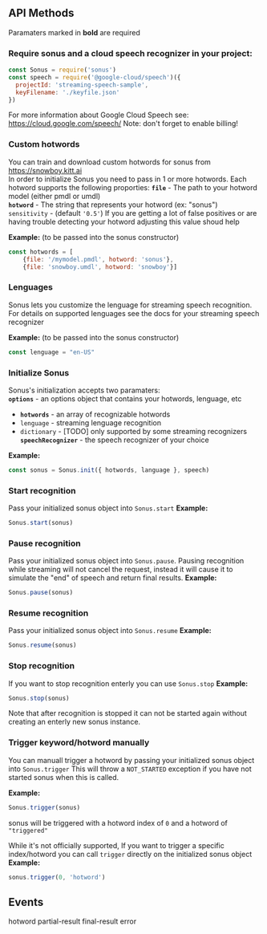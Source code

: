 ## API Methods

Paramaters marked in **bold** are required

### Require sonus and a cloud speech recognizer in your project:
``` javascript
const Sonus = require('sonus')
const speech = require('@google-cloud/speech')({
  projectId: 'streaming-speech-sample',
  keyFilename: './keyfile.json'
})
```
For more information about Google Cloud Speech see: https://cloud.google.com/speech/
Note: don't forget to enable billing!

### Custom hotwords
You can train and download custom hotwords for sonus from https://snowboy.kitt.ai  
In order to initialize Sonus you need to pass in 1 or more hotwords.
Each hotword supports the following proporties: 
**`file`** - The path to your hotword model (either pmdl or umdl)  
**`hotword`** - The string that represents your hotword (ex: "sonus")  
`sensitivity` - (default `'0.5'`) If you are getting a lot of false positives or are having trouble detecting your hotword adjusting this value shoud help

**Example:** (to be passed into the sonus constructor)  
``` javascript
const hotwords = [
    {file: '/mymodel.pmdl', hotword: 'sonus'},
    {file: 'snowboy.umdl', hotword: 'snowboy'}]
```

### Lenguages
Sonus lets you customize the lenguage for streaming speech recognition. For details on supported lenguages see the docs for your streaming speech recognizer

**Example:** (to be passed into the sonus constructor)  
``` javascript
const lenguage = "en-US"
```

### Initialize Sonus
Sonus's initialization accepts two paramaters:  
**`options`** - an options object that contains your hotwords, lenguage, etc  
 - **`hotwords`** - an array of recognizable hotwords
 - `lenguage` - streaming lenguage recognition
 - `dictionary` - [TODO] only supported by some streaming recognizers
**`speechRecognizer`** - the speech recognizer of your choice

**Example:**
``` javascript
const sonus = Sonus.init({ hotwords, language }, speech)
```

### Start recognition
Pass your initialized sonus object into `Sonus.start`
**Example:**
``` javascript
Sonus.start(sonus)
```

### Pause recognition
Pass your initialized sonus object into `Sonus.pause`.
Pausing recognition while streaming will not cancel the request, instead it will cause it to simulate the "end" of speech and return final results.
**Example:**
``` javascript
Sonus.pause(sonus)
```

### Resume recognition
Pass your initialized sonus object into `Sonus.resume`
**Example:**
``` javascript
Sonus.resume(sonus)
```

### Stop recognition
If you want to stop recognition enterly you can use `Sonus.stop`
**Example:**
``` javascript
Sonus.stop(sonus)
```
Note that after recognition is stopped it can not be started again without creating an enterly new sonus instance.

### Trigger keyword/hotword manually
You can manuall trigger a hotword by passing your initialized sonus object into `Sonus.trigger`
This will throw a `NOT_STARTED` exception if you have not started sonus when this is called. 

**Example:**
``` javascript
Sonus.trigger(sonus)
```
sonus will be triggered with a hotword index of `0` and a hotword of `"triggered"`

While it's not officially supported, If you want to trigger a specific index/hotword you can call `trigger` directly on the initialized sonus object 
**Example:**
``` javascript
sonus.trigger(0, 'hotword')
```

## Events
hotword
partial-result
final-result
error